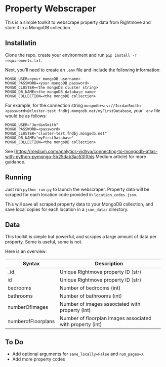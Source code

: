 # Property Webscraper

This is a simple toolkit to webscrape property data from Rightmove and store it in a MongoDB collection. 

## Installatin

Clone the repo, create your environment and run `pip install -r requirements.txt`. 

Next, you'll need to create an `.env` file and include the following information:

```
MONGO_USER=<your mongoDB username>
MONGO_PASSWORD=<your mongoDB password>
MONGO_CLUSTER=<the mongoDB cluster string>
MONGO_DB_NAME=<the mongoDB database name>
MONGO_COLLECTION=<the mongoDB collection>
```

For example, for the connection string `mongodb+srv://JordanSmith:<password>@cluster-test.fndbj.mongodb.net/myFirstDatabase`, your `.env` file would be as follows:

```
MONGO_USER="JordanSmith"
MONGO_PASSWORD=<password>
MONGO_CLUSTER="cluster-test.fndbj.mongodb.net"
MONGO_DB_NAME="myFirstDatabase"
MONGO_COLLECTION=<the mongoDB collection>
```

See [https://medium.com/analytics-vidhya/connecting-to-mongodb-atlas-with-python-pymongo-5b25dab3ac53](this Medium article) for more guidance.


## Running

Just run `python run.py` to launch the webscraper. Property data will be scraped for each location code provided in `location_codes.json`. 

This will save all scraped property data to your MongoDB collection, and save local copies for each location in a `json_data/` directory. 


## Data

This toolkit is simple but powerful, and scrapes a large amount of data per property. Some is useful, some is not. 

Here is an overview:

| Syntax      | Description |
| ----------- | ----------- |
| _id         | Unique Rightmove property ID  (str)      |
| id          | Unique Rightmove property ID  (str)     |
| bedrooms   | Number of bedrooms (int)       |
| bathrooms   | Number of bathrooms (int)       |
| numberOfImages   | Number of images associated with property (int)       |
| numberofFloorplans   | Number of floorplan images associated with property (int)        |




## To Do
* Add optional arguments for `save_locally=False` and `num_pages=X`
* Add more property codes


